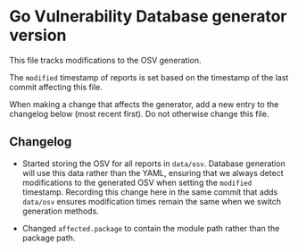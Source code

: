 # Go Vulnerability Database generator version

This file tracks modifications to the OSV generation.

The `modified` timestamp of reports is set based on the timestamp
of the last commit affecting this file.

When making a change that affects the generator, add a new entry
to the changelog below (most recent first). Do not otherwise change
this file.

## Changelog

   * Started storing the OSV for all reports in `data/osv`.
     Database generation will use this data rather than the YAML,
     ensuring that we always detect modifications to the generated
     OSV when setting the `modified` timestamp. Recording this change
     here in the same commit that adds `data/osv` ensures modification
     times remain the same when we switch generation methods.

   * Changed `affected.package` to contain the module path
     rather than the package path.
